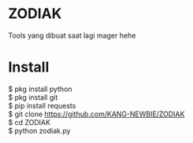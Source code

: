 # ZODIAK
Tools yang dibuat saat lagi mager hehe
# Install
$ pkg install python<br>
$ pkg install git<br>
$ pip install requests<br>
$ git clone https://github.com/KANG-NEWBIE/ZODIAK<br>
$ cd ZODIAK<br>
$ python zodiak.py
